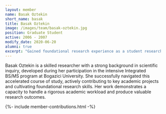 ```yaml
---
layout: member
name: Basak Oztekin
short_name: basak
title: Basak Oztekin
image: /images/team/basak-oztekin.jpg
position: Graduate Student
active: 2006 - 2007
modify_date: 2020-06-20    
alumni: true
excerpt: "Gained foundational research experience as a student researcher in the Integrated BS/MS program at Bogazici University."
---
```


<div class="card bg-light mb-3">
<div class="card-body">
<p class="card-text">
Basak Oztekin is a skilled researcher with a strong background in scientific inquiry, developed during her participation in the intensive Integrated BS/MS program at Bogazici University. She successfully navigated this accelerated course of study, actively contributing to key academic projects and cultivating foundational research skills. Her work demonstrates a capacity to handle a rigorous academic workload and produce valuable research outcomes.
</p>
</div>
</div>

{%- include member-contributions.html -%}